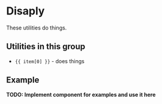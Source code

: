 <script setup>
  import display from './display'
</script>

# Disaply

These utilities do things.

## Utilities in this group

<ul v-for="item in display">
  <li><code>{{ item[0] }}</code> - does things</li>
</ul>

## Example

**TODO: Implement component for examples and use it here**
